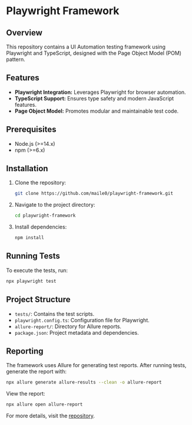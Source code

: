 # Playwright Framework

## Overview
This repository contains a UI Automation testing framework using Playwright and TypeScript, designed with the Page Object Model (POM) pattern.

## Features
- **Playwright Integration:** Leverages Playwright for browser automation.
- **TypeScript Support:** Ensures type safety and modern JavaScript features.
- **Page Object Model:** Promotes modular and maintainable test code.

## Prerequisites
- Node.js (>=14.x)
- npm (>=6.x)

## Installation
1. Clone the repository:
   ```bash
   git clone https://github.com/maile0/playwright-framework.git
   ```
2. Navigate to the project directory:
   ```bash
   cd playwright-framework
   ```
3. Install dependencies:
   ```bash
   npm install
   ```

## Running Tests
To execute the tests, run:
```bash
npx playwright test
```

## Project Structure
- `tests/`: Contains the test scripts.
- `playwright.config.ts`: Configuration file for Playwright.
- `allure-report/`: Directory for Allure reports.
- `package.json`: Project metadata and dependencies.

## Reporting
The framework uses Allure for generating test reports. After running tests, generate the report with:
```bash
npx allure generate allure-results --clean -o allure-report
```
View the report:
```bash
npx allure open allure-report
```

For more details, visit the [repository](https://github.com/maile0/playwright-framework).
